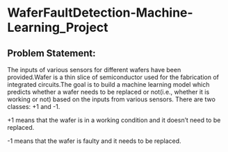 # WaferFaultDetection-Machine-Learning_Project

## Problem Statement:
The inputs of various sensors for different wafers have been provided.Wafer is a thin slice of semiconductor used for the fabrication of integrated circuits.The goal is to build a machine learning model which predicts whether a wafer needs to be replaced or not(i.e., whether it is working or not) based on the inputs from various sensors. There are two classes: +1 and -1.

+1 means that the wafer is in a working condition and it doesn’t need to be replaced.

-1 means that the wafer is faulty and it needs to be replaced.
